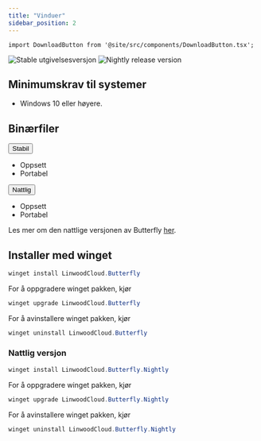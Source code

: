 ```yaml
---
title: "Vinduer"
sidebar_position: 2
---
```


```mdx-code-block
import DownloadButton from '@site/src/components/DownloadButton.tsx';
```

![Stable utgivelsesversjon](https://img.shields.io/badge/dynamic/yaml?color=c4840d&label=Stable&query=%24.version&url=https%3A%2F%2Fraw.githubusercontent.com%2FLinwoodCloud%2Fbutterfly%2Fstable%2Fapp%2Fpubspec.yaml&style=for-the-badge) ![Nightly release version](https://img.shields.io/badge/dynamic/yaml?color=f7d28c&label=Nightly&query=%24.version&url=https%3A%2F%2Fraw.githubusercontent.com%2FLinwoodCloud%2Fbutterfly%2Fnightly%2Fapp%2Fpubspec.yaml&style=for-the-badge)

## Minimumskrav til systemer

* Windows 10 eller høyere.

## Binærfiler

<div className="row margin-bottom--lg padding--sm">
<div className="dropdown dropdown--hoverable margin--sm">
  <button className="button button--outline button--info button--lg">Stabil</button>
  <ul className="dropdown__menu">
    <li>
      <DownloadButton after="/downloads/post-windows" className="dropdown__link" href="https://github.com/LinwoodCloud/butterfly/releases/download/stable/linwood-butterfly-windows-setup.exe">
        Oppsett
      </DownloadButton>
    </li>
    <li>
      <DownloadButton after="/downloads/post-windows" className="dropdown__link" href="https://github.com/LinwoodCloud/butterfly/releases/download/stable/linwood-butterfly-windows.zip">
        Portabel
      </DownloadButton>
    </li>
  </ul>
</div>
<div className="dropdown dropdown--hoverable margin--sm">
  <button className="button button--outline button--danger button--lg">Nattlig</button>
  <ul className="dropdown__menu">
    <li>
      <DownloadButton after="/downloads/post-windows" className="dropdown__link" href="https://github.com/LinwoodCloud/butterfly/releases/download/nightly/linwood-butterfly-windows-setup.exe">
        Oppsett
      </DownloadButton>
    </li>
    <li>
      <DownloadButton after="/downloads/post-windows" className="dropdown__link" href="https://github.com/LinwoodCloud/butterfly/releases/download/nightly/linwood-butterfly-windows.zip">
        Portabel
      </DownloadButton>
    </li>
  </ul>
</div>
</div>

Les mer om den nattlige versjonen av Butterfly [her](/nightly).

## Installer med winget

```powershell
winget install LinwoodCloud.Butterfly
```

For å oppgradere winget pakken, kjør

```powershell
winget upgrade LinwoodCloud.Butterfly
```

For å avinstallere winget pakken, kjør

```powershell
winget uninstall LinwoodCloud.Butterfly
```

### Nattlig versjon

```powershell
winget install LinwoodCloud.Butterfly.Nightly
```

For å oppgradere winget pakken, kjør

```powershell
winget upgrade LinwoodCloud.Butterfly.Nightly
```

For å avinstallere winget pakken, kjør

```powershell
winget uninstall LinwoodCloud.Butterfly.Nightly
```
